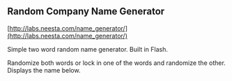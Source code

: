 ## Random Company Name Generator

[http://labs.neesta.com/name_generator/](http://labs.neesta.com/name_generator/)

Simple two word random name generator. Built in Flash. 

Randomize both words or lock in one of the words and randomize the other. 
Displays the name below. 
